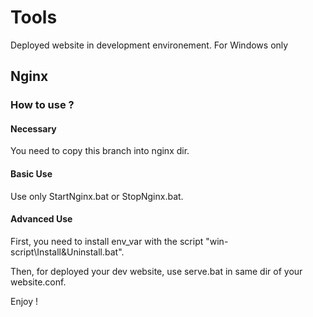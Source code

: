 # Tools

Deployed website in development environement.
For Windows only

## Nginx

### How to use ?

#### Necessary

You need to copy this branch into nginx dir.

#### Basic Use

Use only StartNginx.bat or StopNginx.bat.

#### Advanced Use

First, you need to install env_var with the script "win-script\Install&Uninstall.bat".

Then, for deployed your dev website, use serve.bat in same dir of your website.conf.

Enjoy !



